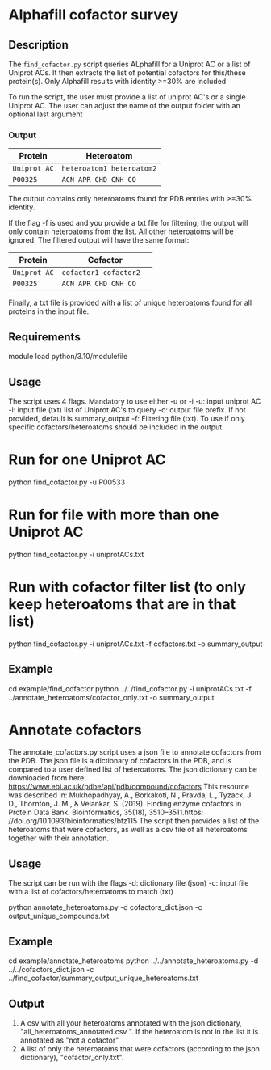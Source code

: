 # **Alphafill cofactor survey**

## **Description**  
The `find_cofactor.py` script queries ALphafill for a Uniprot AC or a list of Uniprot ACs. It then extracts the list of potential cofactors for this/these protein(s). 
Only Alphafill results with identity >=30% are included

To run the script, the user must provide a list of uniprot AC's or a single Uniprot AC.
The user can adjust the name of the output folder with an optional last argument

### **Output**
| Protein          | Heteroatom                |
|------------------|---------------------------|
| `Uniprot AC`     | `heteroatom1 heteroatom2` |
| `P00325` 	   | `ACN APR CHD CNH CO`      |

The output contains only heteroatoms found for PDB entries with >=30% identity. 


If the flag -f is used and you provide a txt file for filtering, the output will only contain heteroatoms from the list. All other heteroatoms will be ignored. 
The filtered output will have the same format:

| Protein          | Cofactor                |
|------------------|-------------------------|
| `Uniprot AC`     | `cofactor1 cofactor2  ` |
| `P00325`         | `ACN APR CHD CNH CO`    |



Finally, a txt file is provided with a list of unique heteroatoms found for all proteins in the input file. 


## **Requirements**
module load python/3.10/modulefile 

## **Usage**
The script uses 4 flags. Mandatory to use either -u or -i
-u: input uniprot AC
-i: input file (txt) list of Uniprot AC's to query
-o: output file prefix. If not provided, default is summary_output
-f: Filtering file (txt). To use if only specific cofactors/heteroatoms should be included in the output. 


# Run for one Uniprot AC
python find_cofactor.py -u P00533

# Run for file with more than one Uniprot AC
python find_cofactor.py -i uniprotACs.txt

# Run with cofactor filter list (to only keep heteroatoms that are in that list)
python find_cofactor.py -i uniprotACs.txt -f cofactors.txt -o summary_output



## **Example**
cd example/find_cofactor
python ../../find_cofactor.py -i uniprotACs.txt -f ../annotate_heteroatoms/cofactor_only.txt -o summary_output

# **Annotate cofactors**
The annotate_cofactors.py script uses a json file to annotate cofactors from the PDB. The json file is a dictionary of cofactors in the PDB, and is compared to a user defined list of heteroatoms. 
The json dictionary can be downloaded from here: https://www.ebi.ac.uk/pdbe/api/pdb/compound/cofactors
This resource was described in: Mukhopadhyay, A., Borkakoti, N., Pravda, L., Tyzack, J. D., Thornton, J. M., & Velankar, S. (2019). Finding enzyme cofactors in Protein Data Bank. Bioinformatics, 35(18), 3510–3511.https: //doi.org/10.1093/bioinformatics/btz115
The script then provides a list of the heteroatoms that were cofactors, as well as a csv file of all heteroatoms together with their annotation. 



## **Usage**
The script can be run with the flags 
-d: dictionary file (json)
-c: input file with a list of cofactors/heteroatoms to match (txt)

python annotate_heteroatoms.py -d cofactors_dict.json -c output_unique_compounds.txt

## **Example** 
cd example/annotate_heteroatoms
python ../../annotate_heteroatoms.py -d ../../cofactors_dict.json -c ../find_cofactor/summary_output_unique_heteroatoms.txt


## **Output**
1) A csv with all your heteroatoms annotated with the json dictionary, "all_heteroatoms_annotated.csv ". If the heteroatom is not in the list it is annotated as "not a cofactor"  
2) A list of only the heteroatoms that were cofactors (according to the json dictionary), "cofactor_only.txt".  

